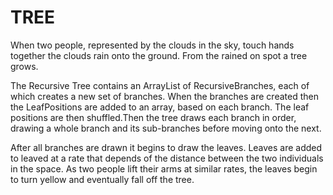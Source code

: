 # TREE 
When two people, represented by the clouds in the sky, touch hands together the clouds rain onto the ground. From the rained on spot a tree grows.

The Recursive Tree contains an ArrayList of RecursiveBranches, each of which creates a new set of branches. When the branches are created then the LeafPositions are added to an array, based on each branch. The leaf positions are then shuffled.Then the tree draws each branch in order, drawing a whole branch and its sub-branches before moving onto the next.

After all branches are drawn it begins to draw the leaves. Leaves are added to leaved at a rate that depends of the distance between the two individuals in the space. As two people lift their arms at similar rates, the leaves begin to turn yellow and eventually fall off the tree.
